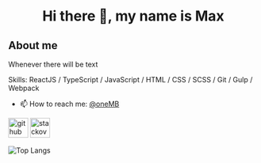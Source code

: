 <h1 align="center"> Hi there 👋, my name is Max </h1> 

## About me

Whenever there will be text

Skills:  ReactJS / TypeScript / JavaScript / HTML / CSS / SCSS / Git / Gulp / Webpack

- 📫 How to reach me: [@oneMB](https://t.me/oneMB) 


[<img src='https://cdn.jsdelivr.net/npm/simple-icons@3.0.1/icons/github.svg' alt='github' height='40'>](https://github.com/typeofMax)  [<img src='https://cdn.jsdelivr.net/npm/simple-icons@3.0.1/icons/stackoverflow.svg' alt='stackoverflow' height='40'>](https://ru.stackoverflow.com/users/480613/maxim)  


![Top Langs](https://github-readme-stats.vercel.app/api/top-langs/?username=typeofMax&layout=compact)
